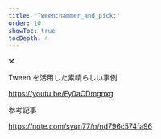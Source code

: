 ```yaml
---
title: "Tween:hammer_and_pick:"
order: 10
showToc: true
tocDepth: 4
---
```


:hammer_and_pick:

Tween を活用した素晴らしい事例

https://youtu.be/Fy0aCDmgnxg

参考記事

https://note.com/syun77/n/nd796c574fa96
